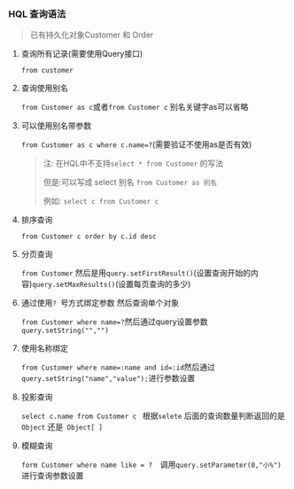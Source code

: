 ### HQL 查询语法

> 已有持久化对象Customer 和 Order 

1. 查询所有记录(需要使用Query接口)

   `from customer`

2. 查询使用别名

   `from Customer as c`或者`from Customer c` 别名关键字as可以省略

3. 可以使用别名带参数

   `from Customer as c where c.name=?`(需要验证不使用as是否有效)

   > 注: 在HQL中不支持`select * from Customer` 的写法 
   >
   > 但是:可以写成 select 别名 `from Customer as 别名`
   >
   > 例如: `select c from Customer c`

4. 排序查询

   `from Customer c order by c.id desc `

5. 分页查询

   `from Customer`  然后是用`query.setFirstResult()`(设置查询开始的内容)`query.setMaxResults()`(设置每页查询的多少)

6. 通过使用`? `号方式绑定参数 然后查询单个对象

   `from Customer where name=?`然后通过query设置参数`query.setString("","")` 

7. 使用名称绑定

   `from Customer where name=:name and id=:id`然后通过`query.setString("name","value");`进行参数设置

8. 投影查询

   `select c.name from Customer c ` 根据`selete`  后面的查询数量判断返回的是` Object` 还是` Object[ ]`

9. 模糊查询

   `form Customer where name like = ?  `调用`query.setParameter(0,"小%") ` 进行查询参数设置